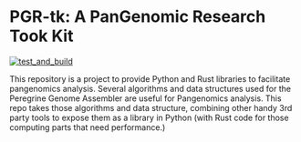 # PGR-tk: A PanGenomic Research Took Kit

[![test_and_build](https://github.com/cschin/pgr-tk/actions/workflows/test_and_build.yml/badge.svg)](https://github.com/cschin/pgr-tk/actions/workflows/test_and_build.yml)

This repository is a project to provide Python and Rust libraries to facilitate pangenomics analysis. Several algorithms and data structures used for the Peregrine Genome Assembler are useful for Pangenomics analysis. This repo takes those algorithms and data structure, combining other handy 3rd party tools to expose them as a library in Python (with Rust code for those computing parts that need performance.) 

